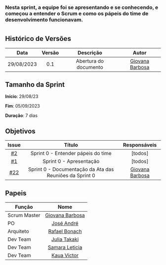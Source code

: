 ### Nesta sprint, a equipe foi se apresentando e se conhecendo, e começou a entender o Scrum e como os pápeis do time de desenvolvimento funcionavam.

#

## Histórico de Versões

| Data       | Versão | Descrição                                 | Autor             |
| :--------: | :----: | :--------------------:                    | :---------------: |
| 29/08/2023 |  0.1   | Abertura do documento                     | [Giovana Barbosa ](https://github.com/gio221) |

## Tamanho da Sprint

**Início**: 29/08/23

**Fim**: 05/09/2023

**Duração**: 7 dias

## Objetivos

|                            Issue                             |              Título               |                    Responsáveis                     |
| :----------------------------------------------------------: | :-------------------------------: | :-------------------------------------------------: |
| [#2](https://github.com/unb-mds/2023-2-Squad07/issues/2) |  Sprint 0 - Entender pápeis do time  | [todos] |
| [#1](https://github.com/unb-mds/2023-2-Squad07/issues/1) | Sprint 0 - Apresentação | [todos] |
| [#22](https://github.com/unb-mds/2023-2-Squad07/issues/22) | Sprint 0 - Documentação da Ata das Reuniões da Sprint 0  |  [Giovana Barbosa ](https://github.com/gio221) |

## Papeis

| Função        |                                                                           Nome                                                                            |
| ------------- | :-------------------------------------------------------------------------------------------------------------------------------------------------------: |
| Scrum Master  |                                                    [Giovana Barbosa ](https://github.com/gio221)                                                    |
| PO            |                                                    [José André](https://github.com/joseandre25)                                                     |
| Arquiteto     |                                                    [Rafael Bonach](https://github.com/RafaBonach)                                                    |
| Dev Team      |                                                    [Julia Takaki](https://github.com/juliatakaki)                                                    |
| Dev Team      |                                                    [Samara Leticia](https://github.com/samarawwleticia)                                                    |
| Dev Team      | [Kaua Victor](https://github.com/Kauanviictor) |

